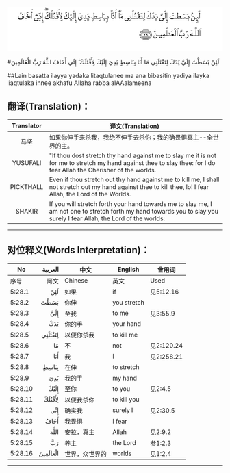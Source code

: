 ![005:028](images/005_028.gif)

#لَئِنْ بَسَطْتَ إِلَيَّ يَدَكَ لِتَقْتُلَنِي مَا أَنَا بِبَاسِطٍ يَدِيَ إِلَيْكَ لِأَقْتُلَكَ ۖ إِنِّي أَخَافُ اللَّهَ رَبَّ الْعَالَمِينَ 

##Lain basatta ilayya yadaka litaqtulanee ma ana bibasitin yadiya ilayka liaqtulaka innee akhafu Allaha rabba alAAalameena 

## 翻译(Translation)：

| Translator | 译文(Translation)                                            |
| :--------: | ------------------------------------------------------------ |
|    马坚    | 如果你伸手来杀我，我绝不伸手去杀你；我的确畏惧真主--全世界的主。 |
|  YUSUFALI  | "If thou dost stretch thy hand against me to slay me it is not for me to stretch my hand against thee to slay thee: for I do fear Allah the Cherisher of the worlds. |
| PICKTHALL  | Even if thou stretch out thy hand against me to kill me, I shall not stretch out my hand against thee to kill thee, lo! I fear Allah, the Lord of the Worlds. |
|   SHAKIR   | If you will stretch forth your hand towards me to slay me, I am not one to stretch forth my hand towards you to slay you surely I fear Allah, the Lord of the worlds: |

---

## 对位释义(Words Interpretation)：

| No   | العربية | 中文    | English | 曾用词 |
| ---- | ------: | ------- | ------- | ------ |
| 序号 |    阿文 | Chinese | 英文    | Used   |
| 5:28.1  | لَئِنْ      | 如果           | if          | 见5:12.16  |
| 5:28.2  | بَسَطْتَ     | 你伸           | you stretch |            |
| 5:28.3  | إِلَيَّ      | 至我           | to me       | 见3:55.9   |
| 5:28.4  | يَدَكَ      | 你的手         | your hand   |            |
| 5:28.5  | لِتَقْتُلَنِي  | 以便你杀我     | to kill me  |            |
| 5:28.6  | مَا       | 不             | not         | 见2:120.24 |
| 5:28.7  | أَنَا      | 我             | I           | 见2:258.21 |
| 5:28.8  | بِبَاسِطٍ    | 在伸           | to stretch  |            |
| 5:28.9  | يَدِيَ      | 我的手         | my hand     |            |
| 5:28.10 | إِلَيْكَ     | 至你           | to you      | 见2:4.5    |
| 5:28.11 | لِأَقْتُلَكَ   | 以便我杀你     | to kill you |            |
| 5:28.12 | إِنِّي      | 确实我         | surely I    | 见2:30.5   |
| 5:28.13 | أَخَافُ     | 我畏惧         | I fear      |            |
| 5:28.14 | اللَّهَ     | 安拉，真主     | Allah       | 见2:9.2 |
| 5:28.15 | رَبَّ       | 养主           | the Lord    | 参1:2.3    |
| 5:28.16 | الْعَالَمِينَ | 世界，众世界的 | worlds      | 见1:2.4    |

---
